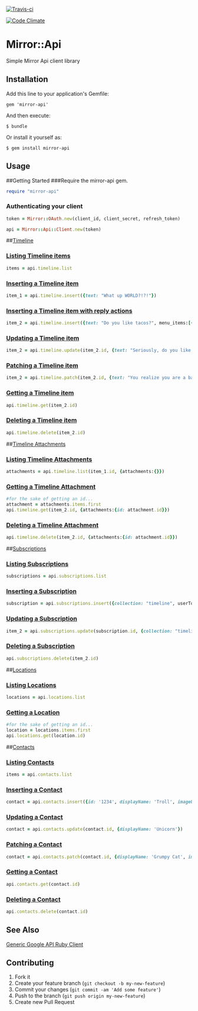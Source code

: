 [![Travis-ci](https://travis-ci.org/ciberch/mirror-api.png)](https://travis-ci.org/ciberch/mirror-api)

[![Code Climate](https://codeclimate.com/github/ciberch/mirror-api.png)](https://codeclimate.com/github/ciberch/mirror-api)

# Mirror::Api

Simple Mirror Api client library

## Installation

Add this line to your application's Gemfile:

    gem 'mirror-api'

And then execute:

    $ bundle

Or install it yourself as:

    $ gem install mirror-api

## Usage

##Getting Started
###Require the mirror-api gem.
```ruby
require "mirror-api"
```
### Authenticating your client
```ruby
token = Mirror::OAuth.new(client_id, client_secret, refresh_token)

api = Mirror::Api::Client.new(token)
```
##[Timeline](https://developers.google.com/glass/v1/reference/timeline)

### [Listing Timeline items](https://developers.google.com/glass/v1/reference/timeline/list)
```ruby
items = api.timeline.list
```

### [Inserting a Timeline item](https://developers.google.com/glass/v1/reference/timeline/insert)
```ruby
item_1 = api.timeline.insert({text: "What up WORLD?!?!"})
```

### [Inserting a Timeline item with reply actions](https://developers.google.com/glass/timeline#user_interaction_with_menu_items)
```ruby
item_2 = api.timeline.insert({text: "Do you like tacos?", menu_items:[{action: "REPLY"}]})
```

### [Updating a Timeline item](https://developers.google.com/glass/v1/reference/timeline/update)
```ruby
item_2 = api.timeline.update(item_2.id, {text: "Seriously, do you like tacos? This is the second time I had to ask you.", menu_items:[{action: "REPLY"}]})
```

### [Patching a Timeline item](https://developers.google.com/glass/v1/reference/timeline/patch)
```ruby
item_2 = api.timeline.patch(item_2.id, {text: "You realize you are a bad friend right?", menu_items:[{action: "REPLY"}]})
```

### [Getting a Timeline item](https://developers.google.com/glass/v1/reference/timeline/get)
```ruby
api.timeline.get(item_2.id)
```

### [Deleting a Timeline item](https://developers.google.com/glass/v1/reference/timeline/delete)
```ruby
api.timeline.delete(item_2.id)
```

##[Timeline Attachments](https://developers.google.com/glass/v1/reference/timeline/attachments)

### [Listing Timeline Attachments](https://developers.google.com/glass/v1/reference/timeline/attachments/list)
```ruby
attachments = api.timeline.list(item_1.id, {attachments:{}})
```

### [Getting a Timeline Attachment](https://developers.google.com/glass/v1/reference/timeline/attachments/get)
```ruby
#for the sake of getting an id...
attachment = attachments.items.first
api.timeline.get(item_2.id, {attachments:{id: attachment.id}})
```

### [Deleting a Timeline Attachment](https://developers.google.com/glass/v1/reference/timeline/attachments/delete)
```ruby
api.timeline.delete(item_2.id, {attachments:{id: attachment.id}})
```

##[Subscriptions](https://developers.google.com/glass/v1/reference/subscriptions)

### [Listing Subscriptions](https://developers.google.com/glass/v1/reference/subscriptions/list)
```ruby
subscriptions = api.subscriptions.list
```

### [Inserting a Subscription](https://developers.google.com/glass/v1/reference/subscriptions/insert)
```ruby
subscription = api.subscriptions.insert({collection: "timeline", userToken:"user_1", operation: ["UPDATE"], callbackUrl: "https://yourawesomewebsite.com/callback"})
```

### [Updating a Subscription](https://developers.google.com/glass/v1/reference/subscriptions/update)
```ruby
item_2 = api.subscriptions.update(subscription.id, {collection: "timeline", operation: ["UPDATE", "INSERT", "DELETE"], callbackUrl: "https://yourawesomewebsite.com/callback"})

```

### [Deleting a Subscription](https://developers.google.com/glass/v1/reference/subscriptions/delete)
```ruby
api.subscriptions.delete(item_2.id)
```

##[Locations](https://developers.google.com/glass/v1/reference/locations)

### [Listing Locations](https://developers.google.com/glass/v1/reference/locations/list)
```ruby
locations = api.locations.list
```

### [Getting a Location](https://developers.google.com/glass/v1/reference/locations/get)
```ruby
#for the sake of getting an id...
location = locations.items.first
api.locations.get(location.id)
```

##[Contacts](https://developers.google.com/glass/v1/reference/contacts)

### [Listing Contacts](https://developers.google.com/glass/v1/reference/contacts/list)
```ruby
items = api.contacts.list
```

### [Inserting a Contact](https://developers.google.com/glass/v1/reference/contacts/insert)
```ruby
contact = api.contacts.insert({id: '1234', displayName: 'Troll', imageUrls: ["http://pixelr3ap3r.com/wp-content/uploads/2012/08/357c6328ee4b11e1bfbf22000a1c91a7_7.jpg"]})
```

### [Updating a Contact](https://developers.google.com/glass/v1/reference/contacts/update)
```ruby
contact = api.contacts.update(contact.id, {displayName: 'Unicorn'})
```

### [Patching a Contact](https://developers.google.com/glass/v1/reference/contacts/patch)
```ruby
contact = api.contacts.patch(contact.id, {displayName: 'Grumpy Cat', imageUrls: ["http://blog.catmoji.com/wp-content/uploads/2012/09/grumpy-cat.jpeg"]})
```

### [Getting a Contact](https://developers.google.com/glass/v1/reference/contacts/get)
```ruby
api.contacts.get(contact.id)
```

### [Deleting a Contact](https://developers.google.com/glass/v1/reference/contacts/delete)
```ruby
api.contacts.delete(contact.id)
```

## See Also

[Generic Google API Ruby Client](https://github.com/google/google-api-ruby-client)

## Contributing

1. Fork it
2. Create your feature branch (`git checkout -b my-new-feature`)
3. Commit your changes (`git commit -am 'Add some feature'`)
4. Push to the branch (`git push origin my-new-feature`)
5. Create new Pull Request
